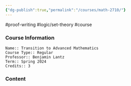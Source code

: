 ```yaml
---
{"dg-publish":true,"permalink":"/courses/math-2710/"}
---
```


 #proof-writing #logic/set-theory #course
### Course Information
```
Name:: Transition to Advanced Mathematics
Course Type:: Regular
Professor:: Benjamin Lantz
Term:: Spring 2024
Credits:: 3
```
### Content

